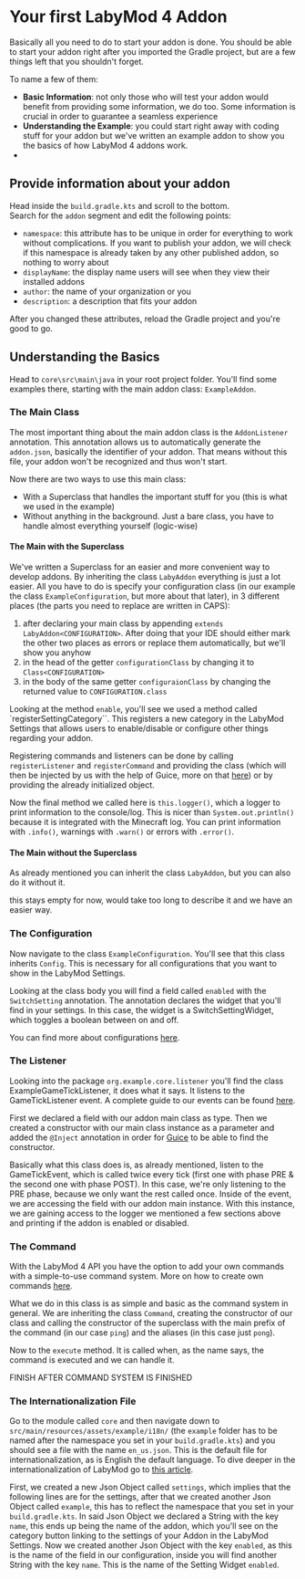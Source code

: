 # Your first LabyMod 4 Addon

Basically all you need to do to start your addon is done. You should be able to start your addon right after you imported the Gradle project, but are a few things left that you shouldn't forget.

To name a few of them:

+ **Basic Information**: not only those who will test your addon would benefit from providing some information, we do too. Some information is crucial in order to guarantee a seamless experience
+ **Understanding the Example**: you could start right away with coding stuff for your addon but we've written an example addon to show you the basics of how LabyMod 4 addons work.
+ 

## Provide information about your addon
Head inside the `build.gradle.kts` and scroll to the bottom. <br>
Search for the `addon` segment and edit the following points:

+ `namespace`: this attribute has to be unique in order for everything to work without complications. If you want to publish your addon, we will check if this namespace is already taken by any other published addon, so nothing to worry about 
+ `displayName`: the display name users will see when they view their installed addons
+ `author`: the name of your organization or you
+ `description`: a description that fits your addon

After you changed these attributes, reload the Gradle project and you're good to go.


## Understanding the Basics
Head to `core\src\main\java` in your root project folder. You'll find some examples there, starting with the main addon class: `ExampleAddon`.

### The Main Class

The most important thing about the main addon class is the `AddonListener` annotation. This annotation allows us to automatically generate the `addon.json`, basically the identifier of your addon. That means without this file, your addon won't be recognized and thus won't start.

Now there are two ways to use this main class:

+ With a Superclass that handles the important stuff for you (this is what we used in the example)
+ Without anything in the background. Just a bare class, you have to handle almost everything yourself (logic-wise)

#### The Main with the Superclass

We've written a Superclass for an easier and more convenient way to develop addons. By inheriting the class `LabyAddon` everything is just a lot easier. All you have to do is specify your configuration class (in our example the class `ExampleConfiguration`, but more about that later), in 3 different places (the parts you need to replace are written in CAPS):
 
 1. after declaring your main class by appending `extends LabyAddon<CONFIGURATION>`. After doing that your IDE should either mark the other two places as errors or replace them automatically, but we'll show you anyhow
 2. in the head of the getter `configurationClass` by changing it to `Class<CONFIGURATION>`
 3. in the body of the same getter `configuraionClass` by changing the returned value to `CONFIGURATION.class`


Looking at the method `enable`, you'll see we used a method called `registerSettingCategory``. This registers a new category in the LabyMod Settings that allows users to enable/disable or configure other things regarding your addon.

Registering commands and listeners can be done by calling `registerListener` and `registerCommand` and providing the class (which will then be injected by us with the help of Guice, more on that 
<a href="#FINAL_LINK_HERE">here</a>) or by providing the already initialized object.

Now the final method we called here is `this.logger()`, which a logger to print information to the console/log. This is nicer than `System.out.println()` because it is integrated with the Minecraft log. You can print information with `.info()`, warnings with `.warn()` or errors with `.error()`.

#### The Main without the Superclass

As already mentioned you can inherit the class `LabyAddon`, but you can also do it without it. 


this stays empty for now, would take too long to describe it and we have an easier way.

### The Configuration

Now navigate to the class `ExampleConfiguration`. You'll see that this class inherits `Config`. This is necessary for all configurations that you want to show in the LabyMod Settings.

Looking at the class body you will find a field called `enabled` with the `SwitchSetting` annotation. 
The annotation declares the widget that you'll find in your settings. In this case, the widget is a SwitchSettingWidget, which toggles a boolean between on and off.

You can find more about configurations <a href="/pages/addon/features/config/#using-predefined-setting-widgets">here</a>.

### The Listener

Looking into the package `org.example.core.listener` you'll find the class ExampleGameTickListener, it does what it says. It listens to the GameTickListener event. A complete guide to our events can be found 
<a href="#FINAL_LINK_HERE">here</a>.

First we declared a field with our addon main class as type. Then we created a constructor with our main class instance as a parameter and added the `@Inject` annotation in order for <a href="#FINAL_LINK_HERE">Guice</a> to be able to find the constructor. 

Basically what this class does is, as already mentioned, listen to the GameTickEvent, which is called twice every tick (first one with phase PRE & the second one with phase POST). In this case, we're only listening to the PRE phase, because we only want the rest called once.
Inside of the event, we are accessing the field with our addon main instance. With this instance, we are gaining access to the logger we mentioned a few sections above and printing if the addon is enabled or disabled.

### The Command

With the LabyMod 4 API you have the option to add your own commands with a simple-to-use command system. More on how to create own commands <a href="#FINAL_LINK_HERE">here</a>.

What we do in this class is as simple and basic as the command system in general. We are inheriting the class `Command`, creating the constructor of our class and calling the constructor of the superclass with the main prefix of the command (in our case `ping`) and the aliases (in this case just `pong`).

Now to the `execute` method. It is called when, as the name says, the command is executed and we can handle it.

FINISH AFTER COMMAND SYSTEM IS FINISHED

### The Internationalization File

Go to the module called `core` and then navigate down to `src/main/resources/assets/example/i18n/` (the `example` folder has to be named after the namespace you set in your `build.gradle.kts`) and you should see a file with the name `en_us.json`. This is the default file for internationalization, as is English the default language. To dive deeper in the internationalization of LabyMod go to <a href="/pages/addon/features/internationalization/">this article</a>.

First, we created a new Json Object called `settings`, which implies that the following lines are for the settings, after that we created another Json Object called `example`, this has to reflect the namespace that you set in your `build.gradle.kts`. In said Json Object we declared a String with the key `name`, this ends up being the name of the addon, which you'll see on the category button linking to the settings of your Addon in the LabyMod Settings. Now we created another Json Object with the key `enabled`, as this is the name of the field in our configuration, inside you will find another String with the key `name`. This is the name of the Setting Widget `enabled`.
 